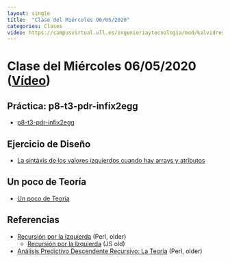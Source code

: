 ```yaml
---
layout: single
title:  "Clase del Miércoles 06/05/2020"
categories: Clases
video: https://campusvirtual.ull.es/ingenieriaytecnologia/mod/kalvidres/view.php?id=251070
---
```


# Clase del Miércoles 06/05/2020  ([Vídeo]({{page.video}}))

## Práctica: p8-t3-pdr-infix2egg

* [p8-t3-pdr-infix2egg]({{site.baseurl}}/tema3-analisis-descendente-predictivo-recursivo/practicas/p8-t3-pdr-infix2egg/)

## Ejercicio de Diseño 

* [La sintáxis de los valores izquierdos cuando hay arrays y atributos](https://campusvirtual.ull.es/ingenieriaytecnologia/mod/assign/view.php?id=251049&forceview=1)
  
## Un poco de Teoría

* [Un poco de Teoría]({{site.baseurl}}/tema3-analisis-descendente-predictivo-recursivo/ll1)

## Referencias

* [Recursión por la Izquierda](http://crguezl.github.io/ull-etsii-grado-pl-apuntes/node119.html) (Perl, older)
  * [Recursión por la Izquierda](http://crguezl.github.io/pl-html/node23.html) (JS old)
* [Análisis Predictivo Descendente Recursivo: La Teoría](http://crguezl.github.io/ull-etsii-grado-pl-apuntes/node117.html) (Perl, older)
